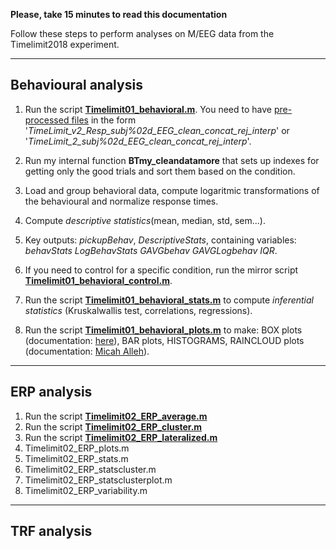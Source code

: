 **Please, take 15 minutes to read this documentation**

Follow these steps to perform analyses on M/EEG data from the Timelimit2018 experiment.

---

## Behavioural analysis

1. Run the script [**Timelimit01_behavioral.m**](https://github.com/biancasama/timelimit/blob/master/Timelimit01_behavioral.m). You need to have [pre-processed files](http://www.fieldtriptoolbox.org/tutorial/preprocessing_erp/) in the form '*TimeLimit_v2_Resp_subj%02d_EEG_clean_concat_rej_interp*' or '*TimeLimit_2_subj%02d_EEG_clean_concat_rej_interp*'.
2. Run my internal function **BTmy_cleandatamore** that sets up indexes for getting only the good trials and sort them based on the condition.
3. Load and group behavioral data, compute logaritmic transformations of the behavioural and normalize response times.
4. Compute *descriptive statistics*(mean, median, std, sem...).
5. Key outputs: *pickupBehav*, *DescriptiveStats*, containing variables: *behavStats  LogBehavStats GAVGbehav GAVGLogbehav IQR*.
    
6. If you need to control for a specific condition, run the mirror script **[Timelimit01_behavioral_control.m](https://github.com/biancasama/timelimit/blob/master/Timelimit01_behavioral_control.m)**.

7. Run the script **[Timelimit01_behavioral_stats.m](https://github.com/biancasama/timelimit/blob/master/Timelimit01_behavioral_stats.m)** to compute *inferential statistics* (Kruskalwallis test, correlations, regressions).

8. Run the script **[Timelimit01_behavioral_plots.m](https://github.com/biancasama/timelimit/blob/master/Timelimit01_behavioral_plots.m)** to make: BOX plots (documentation: [here](https://fr.mathworks.com/matlabcentral/answers/398012-adding-a-scatter-of-points-to-a-boxplot)), BAR plots, HISTOGRAMS, RAINCLOUD plots (documentation: [Micah Alleh](https://github.com/RainCloudPlots/RainCloudPlots)).

---

## ERP analysis

1. Run the script **[Timelimit02_ERP_average.m](https://github.com/biancasama/timelimit/blob/master/Timelimit02_ERP_average.m)** 
2. Run the script **[Timelimit02_ERP_cluster.m](https://github.com/biancasama/timelimit/blob/master/Timelimit02_ERP_cluster.m)**
3. Run the script **[Timelimit02_ERP_lateralized.m](https://github.com/biancasama/timelimit/blob/master/Timelimit02_ERP_lateralized.m)**
4. Timelimit02_ERP_plots.m
5. Timelimit02_ERP_stats.m
6. Timelimit02_ERP_statscluster.m
7. Timelimit02_ERP_statsclusterplot.m
8. Timelimit02_ERP_variability.m





---

## TRF analysis

